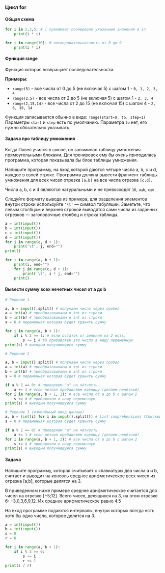 ### Цикл for

#### Общая схема

```python
for i in 2,3,5: # i принимает поочерёдно указанные значения в in
    print(i * i)
```

```python
for i in range(10): # последовательносность от 0 до 9
    print(i * i)
```

#### Функция range
Функция которая возвращает последовательности.

**Примеры:**
* `range(5)` - все числа от 0 до 5 (не включая 5) с шагом 1 - `0, 1, 2, 3, 4`
* `range(2,5)` - все числа от 2 до 5 (не включая 5) с шагом 1 - `2, 3, 4`
* `range(2,15,14)` - все числа от 2 до 15 (не включая 15) с шагом 4 - `2, 6, 10, 14`

Функция записывается обычно в виде: `range(start=0, to, step=1)`
Параметры `start` и `step` есть по умолчанию. Параметра `to` нет, его нужно обязательно указывать.

#### Задача про таблицу умножения
Когда Павел учился в школе, он запоминал таблицу умножения прямоугольными блоками. Для тренировок ему бы очень пригодилась программа, которая показывала бы блок таблицы умножения.

Напишите программу, на вход которой даются четыре числа a, b, c и d, каждое в своей строке. Программа должна вывести фрагмент таблицы умножения для всех чисел отрезка `[a;b]` на все числа отрезка `[c;d]`.

Числа a, b, c и d являются натуральными и не превосходят `10`, `a≤b`, `c≤d`.

Следуйте формату вывода из примера, для разделения элементов внутри строки используйте `'\t'` — символ табуляции. Заметьте, что левым столбцом и верхней строкой выводятся сами числа из заданных отрезков — заголовочные столбец и строка таблицы.

```python
a = int(input())
b = int(input())
c = int(input())
d = int(input())
for j in range(c, d + 1):
    print('\t', j, end="")
print()

for i in range(a, b + 1):
    print(i, end="")
    for j in range(c, d + 1):
        print('\t', i * j, end="")
    print()
```

#### Вывести сумму всех нечетных чисел от a до b

```python
# Решение 1

a, b = input().split() # получаем числа через пробел
a = int(a) # преобразовываем в int из строки
b = int(b) # преобразовываем в int из строки
s = 0 # переменная которая будет хранить сумму

for i in range(a, b + 1):
    if i % 2 == 1: # если остаток от деления на 2 есть,
        s += i # то прибавляем это число в нашу переменную
print(s) # выводим получившуюся сумму
```

```python
# Решение 2

a, b = input().split() # получаем числа через пробел
a = int(a) # преобразовываем в int из строки
b = int(b) # преобразовываем в int из строки
s = 0 # переменная которая будет хранить сумму

if a % 2 == 0: # проверяем "а" на чётность
    a += 1 # если четная прибавляем еденицу (делаем нечётной)
for i in range(a, b + 1, 2): # все числа от a до b c шагом 2
    s += i # прибавляем в нашу переменную
print(s) # выводим получившуюся сумму
```

```python
# Решение 3 (изменённый ввод данных)
a, b = (int(i) for i in input().split()) # List comprehensions (Списковое включение)
s = 0 # переменная которая будет хранить сумму

if a % 2 == 0: # проверяем "а" на чётность
    a += 1 # если четная прибавляем еденицу (делаем нечётной)
for i in range(a, b + 1, 2): # все числа от a до b c шагом 2
    s += i # прибавляем в нашу переменную
print(s) # выводим получившуюся сумму
```

#### Задача

Напишите программу, которая считывает с клавиатуры два числа a и b, считает и выводит на консоль среднее арифметическое всех чисел из отрезка [a;b], которые делятся на 3.

В приведенном ниже примере среднее арифметическое считается для чисел на отрезке [−5;12]. Всего чисел, делящихся на 3, на этом отрезке 6: −3,0,3,6,9,12. Их среднее арифметическое равно 4.5

На вход программе подаются интервалы, внутри которых всегда есть хотя бы одно число, которое делится на 3.

```python
a = int(input())
b = int(input())
s = 0
r = 0

for i in range(a, b + 1):
    if i % 3 == 0:
        s += i
        r += 1
print(s / r)
```